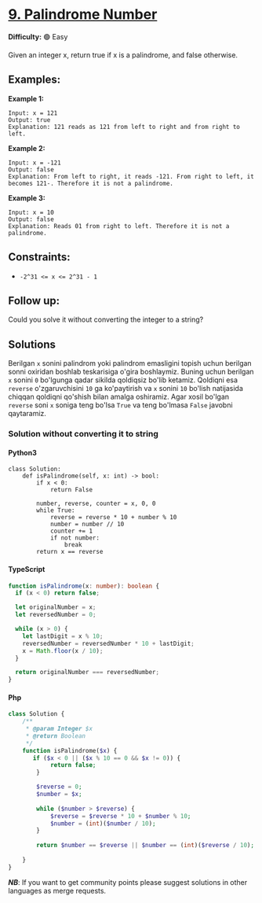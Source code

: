 # [9. Palindrome Number](https://leetcode.com/problems/palindrome-number/)

**Difficulty:** :green_circle: Easy

Given an integer x, return true if x is a palindrome, and false otherwise.

## Examples:

**Example 1:**

```text
Input: x = 121
Output: true
Explanation: 121 reads as 121 from left to right and from right to left.

```

**Example 2:**

```text
Input: x = -121
Output: false
Explanation: From left to right, it reads -121. From right to left, it becomes 121-. Therefore it is not a palindrome.
```

**Example 3:**

```text
Input: x = 10
Output: false
Explanation: Reads 01 from right to left. Therefore it is not a palindrome.
```

## Constraints:

- `-2^31 <= x <= 2^31 - 1`

## Follow up:

Could you solve it without converting the integer to a string?

## Solutions

Berilgan `x` sonini palindrom yoki palindrom emasligini topish uchun berilgan sonni oxiridan boshlab teskarisiga
o'gira boshlaymiz. Buning uchun berilgan `x` sonini `0` bo'lgunga qadar sikilda qoldiqsiz bo'lib ketamiz. Qoldiqni esa `reverse`
o'zgaruvchisini `10` ga ko'paytirish va `x` sonini `10` bo'lish natijasida chiqqan qoldiqni qo'shish bilan amalga oshiramiz.
Agar xosil bo'lgan `reverse` soni `x` soniga teng bo'lsa `True` va teng bo'lmasa `False` javobni qaytaramiz.

### Solution without converting it to string

#### Python3

```python3
class Solution:
    def isPalindrome(self, x: int) -> bool:
        if x < 0:
            return False

        number, reverse, counter = x, 0, 0
        while True:
            reverse = reverse * 10 + number % 10
            number = number // 10
            counter += 1
            if not number:
                break
        return x == reverse
```

#### TypeScript

```typescript
function isPalindrome(x: number): boolean {
  if (x < 0) return false;

  let originalNumber = x;
  let reversedNumber = 0;

  while (x > 0) {
    let lastDigit = x % 10;
    reversedNumber = reversedNumber * 10 + lastDigit;
    x = Math.floor(x / 10);
  }

  return originalNumber === reversedNumber;
}
```

#### Php

```php
class Solution {
    /**
     * @param Integer $x
     * @return Boolean
     */
    function isPalindrome($x) {
       if ($x < 0 || ($x % 10 == 0 && $x != 0)) {
            return false;
        }

        $reverse = 0;
        $number = $x;
        
        while ($number > $reverse) {
            $reverse = $reverse * 10 + $number % 10;
            $number = (int)($number / 10);
        }
        
        return $number == $reverse || $number == (int)($reverse / 10);
        
    }
}
```
**_NB_**: If you want to get community points please suggest solutions in other languages as merge requests.
